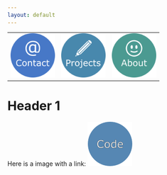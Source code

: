 ```yaml
---
layout: default
---
```

<table class="center">
  <tr>
    <td> <a href="https://azhb.github.io/contact/"> <img src="websiteContact.png" alt="Snow" width="100" height="100"> </a> </td>
    <td> <a href="https://azhb.github.io/projects/"> <img src="websiteProjects.png" alt="Forest" width="100" height="100"> </a> </td>
    <td> <a href="https://azhb.github.io/about/"> <img src="websiteAbout.png" alt="Mountains" width="100" height="100"> </a> </td>
  </tr>
</table>

Header 1
===============



Here is a image with a link: <a href="https://azhb.github.io/test/">
<img border="0" alt="" src="test1.png" width="100" height="100">
</a>

